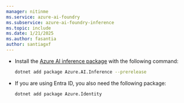 ```yaml
---
manager: nitinme
ms.service: azure-ai-foundry
ms.subservice: azure-ai-foundry-inference
ms.topic: include
ms.date: 1/21/2025
ms.author: fasantia
author: santiagxf
---
```


* Install the [Azure AI inference package](https://aka.ms/azsdk/azure-ai-inference/python/reference) with the following command:

    ```bash
    dotnet add package Azure.AI.Inference --prerelease
    ```
    
* If you are using Entra ID, you also need the following package:

    ```bash
    dotnet add package Azure.Identity
    ```